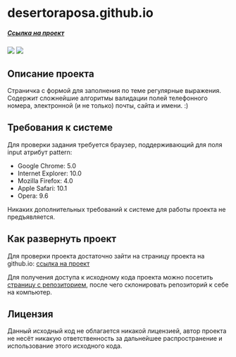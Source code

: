 # desertoraposa.github.io

##### [Ссылка на проект](https://desertoraposa.github.io/RegExp) 

![](https://badgen.net/badge/Version/0.0.2/green)
![](https://badgen.net/badge/license/MIT/blue)

## Описание проекта

Страничка с формой для заполнения по теме регулярные выражения. 
Содержит сложнейшие алгоритмы валидации полей телефонного номера, электронной (и не только) почты, сайта и имени. :)

## Требования к системе

Для проверки задания требуется браузер, поддерживающий для поля input атрибут pattern: 
- Google Chrome: 5.0
- Internet Explorer: 10.0
- Mozilla Firefox: 4.0
- Apple Safari: 10.1
- Opera: 9.6

Никаких дополнительных требований к системе для работы проекта не предъявляется.

## Как развернуть проект

Для проверки проекта достаточно зайти на страницу проекта на github.io: [ссылка на проект](https://desertoraposa.github.io/RegExp) 

Для получения доступа к исходному кода проекта можно посетить [страницу с репозиторием](https://github.com/DesertoRaposa/RegExp), после чего склонировать репозиторий к себе на компьютер.

## Лицензия

Данный исходный код не облагается никакой лицензией, автор проекта не несёт никакую ответственность за дальнейшее распространение и использование этого исходного кода.